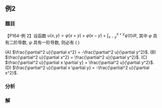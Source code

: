 ## 例2
### 题目
【P164-例 2】设函数 $u(x, y) = \varphi(x + y) + \varphi(x - y) + \int_{x - y}^{x + y} \psi(t) dt$, 其中 $\varphi$ 具有二阶导数, $\psi$ 具有一阶导数, 则必有 ( )

(A) $\frac{\partial^2 u}{\partial x^2} = -\frac{\partial^2 u}{\partial y^2}$. (B) $\frac{\partial^2 u}{\partial x^2} = \frac{\partial^2 u}{\partial y^2}$. (C) $\frac{\partial^2 u}{\partial x \partial y} = \frac{\partial^2 u}{\partial y^2}$. (D) $\frac{\partial^2 u}{\partial x \partial y} = -\frac{\partial^2 u}{\partial x^2}$.
### 分析

### 解